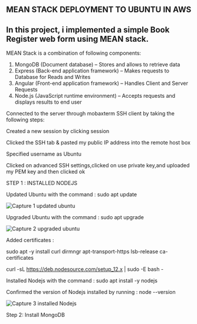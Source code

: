 
## MEAN STACK DEPLOYMENT TO UBUNTU IN AWS

## In this project, i implemented a simple Book Register web form using MEAN stack.

MEAN Stack is a combination of following components:

1. MongoDB (Document database) – Stores and allows to retrieve data
2. Express (Back-end application framework) – Makes requests to Database for Reads and Writes
3. Angular (Front-end application framework) – Handles Client and Server Requests
4. Node.js (JavaScript runtime environment) – Accepts requests and displays results to end user

Connected to the server through mobaxterm SSH client by taking the following steps:

Created a new session by clicking session

Clicked the SSH tab & pasted my public IP address into the remote host box

Specified username as Ubuntu

Clicked on advanced SSH settings,clicked on use private key,and uploaded my PEM key and then clicked ok


STEP 1 : INSTALLED NODEJS

Updated Ubuntu with the command  :  sudo apt update

![Capture 1 updated ubuntu](https://user-images.githubusercontent.com/92916632/144457814-8f8ba78e-bfa6-4212-bde5-28b29e634fec.PNG)

Upgraded Ubuntu with the command :  sudo apt upgrade

![Capture 2 upgraded ubuntu](https://user-images.githubusercontent.com/92916632/144458284-189237c2-b1b4-40be-9db0-95078bcce57f.PNG)


Added certificates : 

sudo apt -y install curl dirmngr apt-transport-https lsb-release ca-certificates

curl -sL https://deb.nodesource.com/setup_12.x | sudo -E bash -

 Installed Nodejs with the command : sudo apt install -y nodejs
 
 Confirmed the version of Nodejs installed by running : node  --version
 
 ![Capture 3 installed Nodejs](https://user-images.githubusercontent.com/92916632/144459108-d3adfdfe-e7df-49ee-b406-090727a9d411.PNG)
 
 
 Step 2: Install MongoDB 


 


